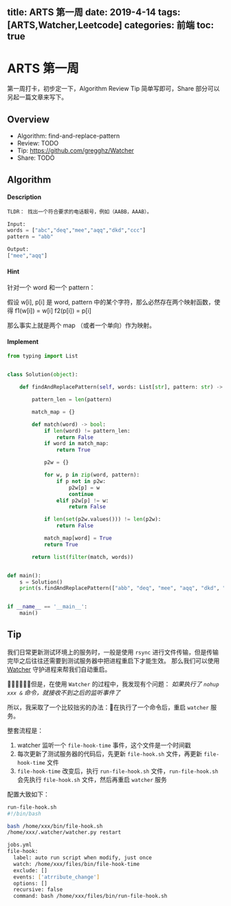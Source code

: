 title: ARTS 第一周
date: 2019-4-14
tags: [ARTS,Watcher,Leetcode]
categories: 前端
toc: true
---
# ARTS 第一周

第一周打卡，初步定一下，Algorithm Review Tip 简单写即可，Share 部分可以另起一篇文章来写下。

## Overview

- Algorithm: find-and-replace-pattern
- Review: TODO
- Tip: https://github.com/gregghz/Watcher
- Share: TODO

## Algorithm

#### Description
```python
TLDR： 找出一个符合要求的电话靓号，例如（AABB，AAAB）。

Input:
words = ["abc","deq","mee","aqq","dkd","ccc"]
pattern = "abb"

Output:
["mee","aqq"]
```

#### Hint

针对一个 word 和一个 pattern：

假设 w[i], p[i] 是 word, pattern 中的某个字符，那么必然存在两个映射函数，使得
f1(w[i]) = w[i]
f2(p[i]) = p[i]

那么事实上就是两个 map （或者一个单向）作为映射。

#### Implement

```python
from typing import List


class Solution(object):

    def findAndReplacePattern(self, words: List[str], pattern: str) -> List[str]:

        pattern_len = len(pattern)

        match_map = {}

        def match(word) -> bool:
            if len(word) != pattern_len:
                return False
            if word in match_map:
                return True

            p2w = {}

            for w, p in zip(word, pattern):
                if p not in p2w:
                    p2w[p] = w
                    continue
                elif p2w[p] != w:
                    return False

            if len(set(p2w.values())) != len(p2w):
                return False

            match_map[word] = True
            return True

        return list(filter(match, words))


def main():
    s = Solution()
    print(s.findAndReplacePattern(["abb", "deq", "mee", "aqq", "dkd", "ccc"], "abb"))


if __name__ == '__main__':
    main()
```

## Tip

我们日常更新测试环境上的服务时，一般是使用 `rsync` 进行文件传输，但是传输完毕之后往往还需要到测试服务器中把进程重启下才能生效。
那么我们可以使用 [Watcher](https://github.com/gregghz/Watcher) 守护进程来帮我们自动重启。

但是，在使用 `Watcher` 的过程中，我发现有个问题：
*如果执行了 `nohup xxx &` 命令，就接收不到之后的监听事件了*

所以，我采取了一个比较拙劣的办法：在执行了一个命令后，重启 `watcher` 服务。

整套流程是：
1. watcher 监听一个 `file-hook-time` 事件，这个文件是一个时间戳
2. 每次更新了测试服务器的代码后，先更新 `file-hook.sh` 文件，再更新 `file-hook-time` 文件
3. `file-hook-time` 改变后，执行 `run-file-hook.sh` 文件，`run-file-hook.sh` 会先执行 `file-hook.sh` 文件，然后再重启 `watcher` 服务

配置大致如下：

```bash
run-file-hook.sh
#!/bin/bash

bash /home/xxx/bin/file-hook.sh
/home/xxx/.watcher/watcher.py restart
```

```bash
jobs.yml
file-hook:
  label: auto run script when modify, just once
  watch: /home/xxx/files/bin/file-hook-time
  exclude: []
  events: ['atrribute_change']
  options: []
  recursive: false
  command: bash /home/xxx/files/bin/run-file-hook.sh
```

